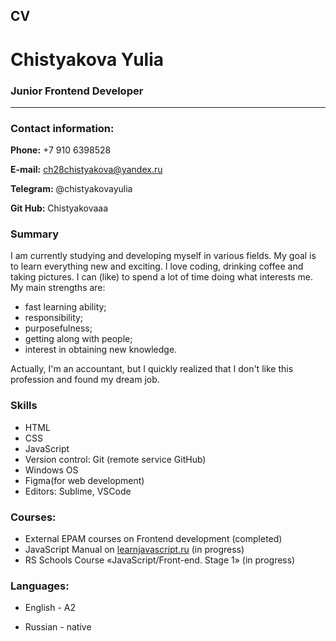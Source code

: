 ## CV

# Chistyakova Yulia

### Junior Frontend Developer

---

### Contact information:

**Phone:** +7 910 6398528

**E-mail:** ch28chistyakova@yandex.ru

**Telegram:** @chistyakovayulia

**Git Hub:** Chistyakovaaa

### Summary

I am currently studying and developing myself in various fields. My goal is to learn everything new and exciting. I love coding, drinking coffee and taking pictures. I can (like) to spend a lot of time doing what interests me. My main strengths are:

- fast learning ability;
- responsibility;
- purposefulness;
- getting along with people;
- interest in obtaining new knowledge.

Actually, I'm an accountant, but I quickly realized that I don't like this profession and found my dream job.

### Skills

- HTML
- CSS
- JavaScript
- Version control: Git (remote service GitHub)
- Windows OS
- Figma(for web development)
- Editors: Sublime, VSCode

### Courses:

- External EPAM courses on Frontend development (completed)
- JavaScript Manual on [learnjavascript.ru](https://learn.javascript.ru/) (in progress)
- RS Schools Course «JavaScript/Front-end. Stage 1» (in progress)

### Languages:

- English - A2

- Russian - native
